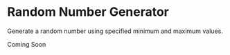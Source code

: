 # Random Number Generator
Generate a random number using specified minimum and maximum values.

Coming Soon